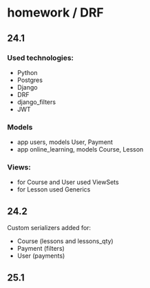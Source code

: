# homework / DRF

## 24.1

### Used technologies:
- Python
- Postgres
- Django
- DRF
- django_filters 
- JWT

### Models
- app users, models User, Payment
- app online_learning, models Course, Lesson

### Views:
- for Course and User used ViewSets
- for Lesson used Generics

## 24.2

Custom serializers added for:
- Course (lessons and lessons_qty)
- Payment (filters)
- User (payments)

## 25.1


